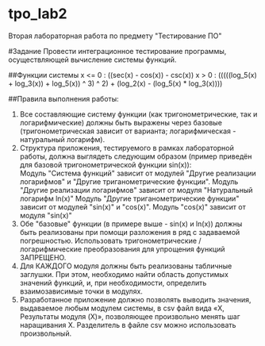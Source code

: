 # tpo_lab2
Вторая лабораторная работа по предмету "Тестирование ПО"

#Задание
Провести интеграционное тестирование программы, осуществляющей вычисление системы функций.

##Функции системы
x <= 0 : ((sec(x) - cos(x)) - csc(x))
x > 0 : (((((log_5(x) + log_3(x)) + log_5(x)) ^ 3) ^ 2) + (log_2(x) - (log_5(x) * log_3(x))))

##Правила выполнения работы:
1. Все составляющие систему функции (как тригонометрические, так и логарифмические) должны быть выражены через базовые (тригонометрическая зависит от варианта; логарифмическая - натуральный логарифм).
2. Структура приложения, тестируемого в рамках лабораторной работы, должна выглядеть следующим образом (пример приведён для базовой тригонометрической функции sin(x)):  
  Модуль "Система функций" зависит от модулей "Другие реализации логарифмов" и "Другие триганометрические функции".
  Модуль "Другие реализации логарифмов" зависит от модуля "Натуральный логарифм ln(x)"
  Модуль "Другие триганометрические функции" зависит от модулей "sin(x)" и "cos(x)".
  Модуль "cos(x)" зависит от модуля "sin(x)"
3. Обе "базовые" функции (в примере выше - sin(x) и ln(x)) должны быть реализованы при помощи разложения в ряд с задаваемой погрешностью. Использовать тригонометрические / логарифмические преобразования для упрощения функций ЗАПРЕЩЕНО.
4. Для КАЖДОГО модуля должны быть реализованы табличные заглушки. При этом, необходимо найти область допустимых значений функций, и, при необходимости, определить взаимозависимые точки в модулях.
5. Разработанное приложение должно позволять выводить значения, выдаваемое любым модулем системы, в сsv файл вида «X, Результаты модуля (X)», позволяющее произвольно менять шаг наращивания Х. Разделитель в файле csv можно использовать произвольный.
